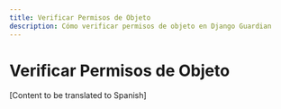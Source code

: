 ```yaml
---
title: Verificar Permisos de Objeto
description: Cómo verificar permisos de objeto en Django Guardian
---
```


# Verificar Permisos de Objeto

[Content to be translated to Spanish]

<!-- This page content will be translated from the main English userguide/checks.md -->
